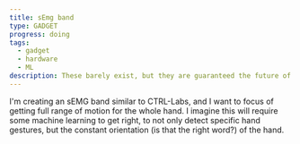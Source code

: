 ```yaml
---
title: sEmg band
type: GADGET
progress: doing
tags:
  - gadget
  - hardware
  - ML
description: These barely exist, but they are guaranteed the future of controllers. Why's that?
---
```

I'm creating an sEMG band similar to CTRL-Labs, and I want to focus of getting full range of motion for the whole hand. I imagine this will require some machine learning to get right, to not only detect specific hand gestures, but the constant orientation (is that the right word?) of the hand.
